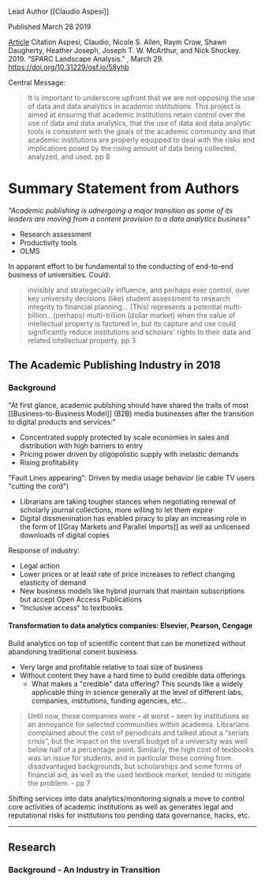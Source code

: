 Lead Author
[[Claudio Aspesi]]

Published March 28 2019

[Article](https://infrastructure.sparcopen.org/landscape-analysis)
Citation
Aspesi, Claudio, Nicole S. Allen, Raym Crow, Shawn Daugherty, Heather Joseph, Joseph T. W. McArthur, and Nick Shockey. 2019. “SPARC Landscape Analysis.” , March 29. https://doi.org/10.31229/osf.io/58yhb

Central Message:
> It is important to underscore upfront that we are not opposing the use of data and data
> analytics in academic institutions. This project is aimed at ensuring that academic
> institutions retain control over the use of data and data analytics, that the use of data
> and data analytic tools is consistent with the goals of the academic community and that
> academic institutions are properly equipped to deal with the risks and implications posed
> by the rising amount of data being collected, analyzed, and used. pp 8


# Summary Statement from Authors

*"Academic publishing is udnergoing a major transition as some of its leaders are moving from a content provision to a data analytics business"*

- Research assessment
- Productivity tools
- OLMS

In apparent effort to be fundamental to the conducting of end-to-end business of universities. Could:

>invisibly and strategecially influence, and perhaps exer control, over key university decisions (like) student assessment to research integrity to financial planning... (This) represents a potential multi-billion...(perhaps) multi-trillion (dollar market) when the value of intellectual property is factored in, but its capture and use could significantly reduce institutions and scholars' rights to their data and related intellectual property. pp 3


## The Academic Publishing Industry in 2018
### Background
"At first glance, academic publshing should have shared the traits of most [[Business-to-Business Model]] (B2B) media businesses after the transition to digital products and services:"
- Concentrated supply protected by scale economies in sales and distribution with high barriers to entry
- Pricing power driven by oligopolistic supply with inelastic demands
- Rising profitability

"Fault Lines appearing": Driven by media usage behavior (ie cable TV users "cutting the cord")
- Librarians are taking tougher stances when negotiating renewal of scholarly journal collections, more willing to let them expire
- Digital dissmenination has enabled piracy to play an increasing role in the form of 
[[Gray Markets and Parallel Imports]] as well as unlicensed downloads of digital copies

Response of industry:
- Legal action
- Lower prices or at least rate of price increases to reflect changing elasticity of demand
- New business models like hybrid journals that maintain subscriptions but accept Open Access Publications
- "Inclusive access" to textbooks

#### Transformation to data analytics companies: Elsevier, Pearson, Cengage

Build analytics on top of scientific content that can be monetized without abandoning traditional conent business
- Very large and profitable relative to toal size of business
- Without content they have a hard time to build credible data offerings
	- What makes a "credible" data offering? This sounds like a widely applicable thing in science generally at the level of different labs, companies, institutions, funding agencies, etc...


>Until now, these companies were – at worst – seen by institutions as an annoyance for selected communities within academia. Librarians complained about the cost of periodicals and talked about a “serials crisis”, but the impact on the overall budget of a university was well below half of a percentage point. Similarly, the high cost of textbooks was an issue for students, and in particular those coming from disadvantaged backgrounds, but scholarships and some forms of financial aid, as well as the used textbook market, tended to mitigate the problem. - pp 7

Shifting services into data analytics/monitoring signals a move to control core activities of academic institutions as well as generates legal and reputational risks for institutions too pending data governance, hacks, etc.

___
## Research
### Background - An Industry in Transition


